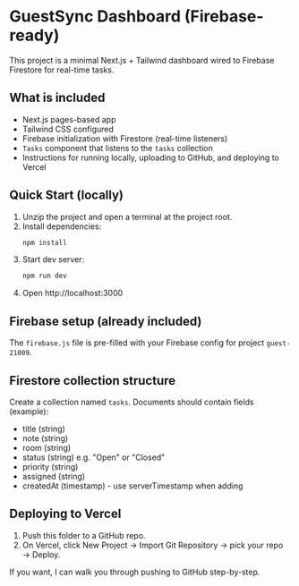 # GuestSync Dashboard (Firebase-ready)

This project is a minimal Next.js + Tailwind dashboard wired to Firebase Firestore for real-time tasks.

## What is included
- Next.js pages-based app
- Tailwind CSS configured
- Firebase initialization with Firestore (real-time listeners)
- `Tasks` component that listens to the `tasks` collection
- Instructions for running locally, uploading to GitHub, and deploying to Vercel

## Quick Start (locally)
1. Unzip the project and open a terminal at the project root.
2. Install dependencies:
   ```bash
   npm install
   ```
3. Start dev server:
   ```bash
   npm run dev
   ```
4. Open http://localhost:3000

## Firebase setup (already included)
The `firebase.js` file is pre-filled with your Firebase config for project `guest-21009`.

## Firestore collection structure
Create a collection named `tasks`. Documents should contain fields (example):
- title (string)
- note (string)
- room (string)
- status (string) e.g. "Open" or "Closed"
- priority (string)
- assigned (string)
- createdAt (timestamp) - use serverTimestamp when adding

## Deploying to Vercel
1. Push this folder to a GitHub repo.
2. On Vercel, click New Project → Import Git Repository → pick your repo → Deploy.

If you want, I can walk you through pushing to GitHub step-by-step.
